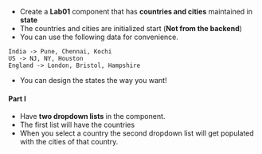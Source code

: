 * Create a __Lab01__ component that has **countries and cities** maintained in **state**
* The countries and cities are initialized start (**Not from the backend**)
* You can use the following data for convenience.

```
India -> Pune, Chennai, Kochi
US -> NJ, NY, Houston
England -> London, Bristol, Hampshire
```

* You can design the states the way you want!


#### Part I

* Have **two dropdown lists** in the component. 
* The first list will have the countries
* When you select a country the second dropdown list will get populated with the cities of that country.
